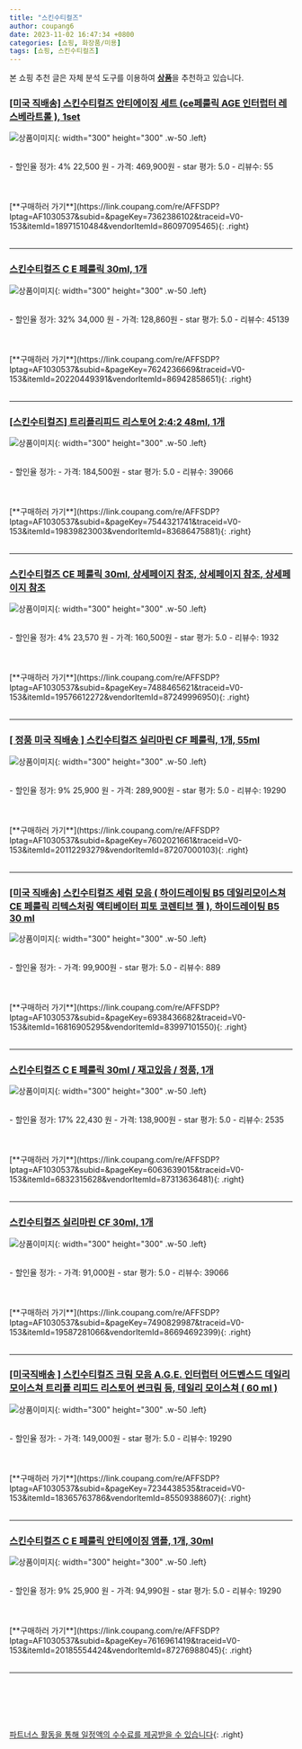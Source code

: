 ```yaml
---
title: "스킨수티컬즈"
author: coupang6
date: 2023-11-02 16:47:34 +0800
categories: [쇼핑, 화장품/미용]
tags: [쇼핑, 스킨수티컬즈]
---
```


본 쇼핑 추천 글은 자체 분석 도구를 이용하여 [**상품**](https://link.coupang.com/a/bao1ui)을 추천하고 있습니다.

### [[미국 직배송] 스킨수티컬즈 안티에이징 세트 (ce페룰릭 AGE 인터럽터 레스베라트롤 ), 1set](https://link.coupang.com/re/AFFSDP?lptag=AF1030537&subid=&pageKey=7362386102&traceid=V0-153&itemId=18971510484&vendorItemId=86097095465)

![상품이미지](https://thumbnail8.coupangcdn.com/thumbnails/remote/230x230ex/image/vendor_inventory/5622/d84557d96cc25d1f8b8cfdfb196333fb5167e30d484e4a3a2c98fd433afd.jpg){: width="300" height="300" .w-50 .left}


<br>
- 할인율 정가: 4%  22,500   원
- 가격: 469,900원
- star 평가: 5.0
- 리뷰수: 55
<br>
<br>
<br>
<br>
[**구매하러 가기**](https://link.coupang.com/re/AFFSDP?lptag=AF1030537&subid=&pageKey=7362386102&traceid=V0-153&itemId=18971510484&vendorItemId=86097095465){: .right}
<br>
<br>

---

### [스킨수티컬즈 C E 페룰릭 30ml, 1개](https://link.coupang.com/re/AFFSDP?lptag=AF1030537&subid=&pageKey=7624236669&traceid=V0-153&itemId=20220449391&vendorItemId=86942858651)

![상품이미지](https://thumbnail9.coupangcdn.com/thumbnails/remote/230x230ex/image/vendor_inventory/ed78/d5861631c196529460692a50ea7e88c8037418216657b0eca0debe9bf4db.png){: width="300" height="300" .w-50 .left}


<br>
- 할인율 정가: 32%  34,000   원
- 가격: 128,860원
- star 평가: 5.0
- 리뷰수: 45139
<br>
<br>
<br>
<br>
[**구매하러 가기**](https://link.coupang.com/re/AFFSDP?lptag=AF1030537&subid=&pageKey=7624236669&traceid=V0-153&itemId=20220449391&vendorItemId=86942858651){: .right}
<br>
<br>

---

### [[스킨수티컬즈] 트리플리피드 리스토어 2:4:2 48ml, 1개](https://link.coupang.com/re/AFFSDP?lptag=AF1030537&subid=&pageKey=7544321741&traceid=V0-153&itemId=19839823003&vendorItemId=83686475881)

![상품이미지](https://thumbnail7.coupangcdn.com/thumbnails/remote/230x230ex/image/vendor_inventory/82b5/768aaad58685c948fca0ed6cd5a192dc43eab9424be978fa98f24773714b.jpeg){: width="300" height="300" .w-50 .left}


<br>
- 할인율 정가: 
- 가격: 184,500원
- star 평가: 5.0
- 리뷰수: 39066
<br>
<br>
<br>
<br>
[**구매하러 가기**](https://link.coupang.com/re/AFFSDP?lptag=AF1030537&subid=&pageKey=7544321741&traceid=V0-153&itemId=19839823003&vendorItemId=83686475881){: .right}
<br>
<br>

---

### [스킨수티컬즈 CE 페룰릭 30ml, 상세페이지 참조, 상세페이지 참조, 상세페이지 참조](https://link.coupang.com/re/AFFSDP?lptag=AF1030537&subid=&pageKey=7488465621&traceid=V0-153&itemId=19576612272&vendorItemId=87249996950)

![상품이미지](https://thumbnail6.coupangcdn.com/thumbnails/remote/230x230ex/image/vendor_inventory/59ea/3d09b64c260b6f9c56b279e5e3ea145ea3021f920a4e6961d64d3a017d72.jpg){: width="300" height="300" .w-50 .left}


<br>
- 할인율 정가: 4%  23,570   원
- 가격: 160,500원
- star 평가: 5.0
- 리뷰수: 1932
<br>
<br>
<br>
<br>
[**구매하러 가기**](https://link.coupang.com/re/AFFSDP?lptag=AF1030537&subid=&pageKey=7488465621&traceid=V0-153&itemId=19576612272&vendorItemId=87249996950){: .right}
<br>
<br>

---

### [[ 정품 미국 직배송 ] 스킨수티컬즈 실리마린 CF 페룰릭, 1개, 55ml](https://link.coupang.com/re/AFFSDP?lptag=AF1030537&subid=&pageKey=7602021661&traceid=V0-153&itemId=20112293279&vendorItemId=87207000103)

![상품이미지](https://thumbnail8.coupangcdn.com/thumbnails/remote/230x230ex/image/vendor_inventory/ac90/92799f057a2ab85e1fd2c123989c738600c418a4c57a28571b8ce4022b66.png){: width="300" height="300" .w-50 .left}


<br>
- 할인율 정가: 9%  25,900   원
- 가격: 289,900원
- star 평가: 5.0
- 리뷰수: 19290
<br>
<br>
<br>
<br>
[**구매하러 가기**](https://link.coupang.com/re/AFFSDP?lptag=AF1030537&subid=&pageKey=7602021661&traceid=V0-153&itemId=20112293279&vendorItemId=87207000103){: .right}
<br>
<br>

---

### [[미국 직배송] 스킨수티컬즈 세럼 모음 ( 하이드레이팅 B5 데일리모이스쳐 CE 페룰릭 리텍스처링 액티베이터 피토 코렌티브 젤 ), 하이드레이팅 B5 30 ml](https://link.coupang.com/re/AFFSDP?lptag=AF1030537&subid=&pageKey=6938436682&traceid=V0-153&itemId=16816905295&vendorItemId=83997101550)

![상품이미지](https://thumbnail6.coupangcdn.com/thumbnails/remote/230x230ex/image/vendor_inventory/75ba/c60eab11bec888589608cb85eee32ed60201ab7b3bd1ea6a24ef99357611.jpg){: width="300" height="300" .w-50 .left}


<br>
- 할인율 정가: 
- 가격: 99,900원
- star 평가: 5.0
- 리뷰수: 889
<br>
<br>
<br>
<br>
[**구매하러 가기**](https://link.coupang.com/re/AFFSDP?lptag=AF1030537&subid=&pageKey=6938436682&traceid=V0-153&itemId=16816905295&vendorItemId=83997101550){: .right}
<br>
<br>

---

### [스킨수티컬즈 C E 페룰릭 30ml / 재고있음 / 정품, 1개](https://link.coupang.com/re/AFFSDP?lptag=AF1030537&subid=&pageKey=6063639015&traceid=V0-153&itemId=6832315628&vendorItemId=87313636481)

![상품이미지](https://thumbnail8.coupangcdn.com/thumbnails/remote/230x230ex/image/vendor_inventory/cc42/548af0257cda351cca19df197d09ee66329643c72c3a964b8fbfbca8714a.jpg){: width="300" height="300" .w-50 .left}


<br>
- 할인율 정가: 17%  22,430   원
- 가격: 138,900원
- star 평가: 5.0
- 리뷰수: 2535
<br>
<br>
<br>
<br>
[**구매하러 가기**](https://link.coupang.com/re/AFFSDP?lptag=AF1030537&subid=&pageKey=6063639015&traceid=V0-153&itemId=6832315628&vendorItemId=87313636481){: .right}
<br>
<br>

---

### [스킨수티컬즈 실리마린 CF 30ml, 1개](https://link.coupang.com/re/AFFSDP?lptag=AF1030537&subid=&pageKey=7490829987&traceid=V0-153&itemId=19587281066&vendorItemId=86694692399)

![상품이미지](https://thumbnail8.coupangcdn.com/thumbnails/remote/230x230ex/image/vendor_inventory/ae75/2d3be48c51c9f8c690adb562e8f34fa2644ceb79ddc4e9d7a0819bb319db.jpeg){: width="300" height="300" .w-50 .left}


<br>
- 할인율 정가: 
- 가격: 91,000원
- star 평가: 5.0
- 리뷰수: 39066
<br>
<br>
<br>
<br>
[**구매하러 가기**](https://link.coupang.com/re/AFFSDP?lptag=AF1030537&subid=&pageKey=7490829987&traceid=V0-153&itemId=19587281066&vendorItemId=86694692399){: .right}
<br>
<br>

---

### [[미국직배송 ] 스킨수티컬즈 크림 모음 A.G.E. 인터럽터 어드벤스드 데일리 모이스쳐 트리플 리피드 리스토어 썬크림 등, 데일리 모이스쳐 ( 60 ml )](https://link.coupang.com/re/AFFSDP?lptag=AF1030537&subid=&pageKey=7234438535&traceid=V0-153&itemId=18365763786&vendorItemId=85509388607)

![상품이미지](https://thumbnail7.coupangcdn.com/thumbnails/remote/230x230ex/image/vendor_inventory/3720/f5ac88cc3b3927174d5fefcbb933b521cd409a2188de43c5af35e7a0f49c.jpg){: width="300" height="300" .w-50 .left}


<br>
- 할인율 정가: 
- 가격: 149,000원
- star 평가: 5.0
- 리뷰수: 19290
<br>
<br>
<br>
<br>
[**구매하러 가기**](https://link.coupang.com/re/AFFSDP?lptag=AF1030537&subid=&pageKey=7234438535&traceid=V0-153&itemId=18365763786&vendorItemId=85509388607){: .right}
<br>
<br>

---

### [스킨수티컬즈 C E 페룰릭 안티에이징 앰플, 1개, 30ml](https://link.coupang.com/re/AFFSDP?lptag=AF1030537&subid=&pageKey=7616961419&traceid=V0-153&itemId=20185554424&vendorItemId=87276988045)

![상품이미지](https://thumbnail7.coupangcdn.com/thumbnails/remote/230x230ex/image/vendor_inventory/a624/375f488f0653d04bff4d976a44ca45eff8512dd47294a12d537ab2a3604b.jpg){: width="300" height="300" .w-50 .left}


<br>
- 할인율 정가: 9%  25,900   원
- 가격: 94,990원
- star 평가: 5.0
- 리뷰수: 19290
<br>
<br>
<br>
<br>
[**구매하러 가기**](https://link.coupang.com/re/AFFSDP?lptag=AF1030537&subid=&pageKey=7616961419&traceid=V0-153&itemId=20185554424&vendorItemId=87276988045){: .right}
<br>
<br>

---
<br><br><br><br><br> [파트너스 활동을 통해 일정액의 수수료를 제공받을 수 있습니다](https://link.coupang.com/a/bao1ui){: .right}
